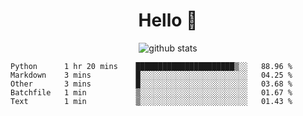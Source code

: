 <h1 align="center">Hello 👋 </h3>

<p align="center">
  <img src="https://github-readme-stats.vercel.app/api?username=syeehyn&hide=stars,prs,issues,contribs&count_private=true&hide_title=true" alt="github stats" />
</p>

<!--START_SECTION:waka-->
```text
Python      1 hr 20 mins    ██████████████████████▒░░   88.96 % 
Markdown    3 mins          █░░░░░░░░░░░░░░░░░░░░░░░░   04.25 % 
Other       3 mins          █░░░░░░░░░░░░░░░░░░░░░░░░   03.68 % 
Batchfile   1 min           ▒░░░░░░░░░░░░░░░░░░░░░░░░   01.67 % 
Text        1 min           ▒░░░░░░░░░░░░░░░░░░░░░░░░   01.43 % 
```
<!--END_SECTION:waka-->
